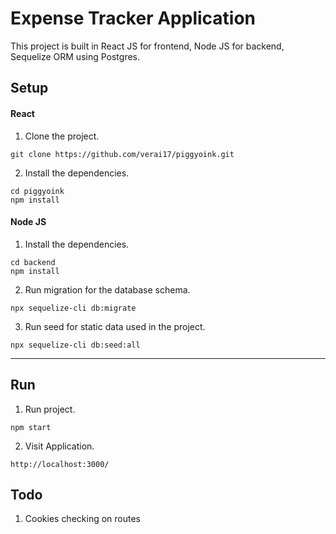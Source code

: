# Expense Tracker Application

This project is built in React JS for frontend, Node JS for backend, Sequelize ORM using Postgres. 

## Setup

#### React

1. Clone the project.

```
git clone https://github.com/verai17/piggyoink.git
```
2. Install the dependencies.

```
cd piggyoink
npm install
```
 
 #### Node JS
 1. Install the dependencies. 
 ```
 cd backend
 npm install
 ```
 2. Run migration for the database schema.
 ```
 npx sequelize-cli db:migrate
 
 ```
 3. Run seed for static data used in the project. 
 ```
 npx sequelize-cli db:seed:all
 ```
 
---

## Run

1. Run project.

``` 
npm start
```

2. Visit Application.

```
http://localhost:3000/
```

## Todo

1. Cookies checking on routes
```